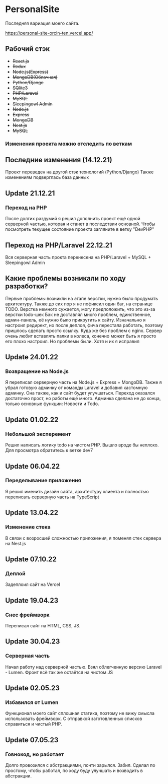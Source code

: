 # PersonalSite
Последняя вариация моего сайта.

https://personal-site-orcin-ten.vercel.app/

## Рабочий стэк
+ ~~React.js~~
+ ~~Redux~~
+ ~~Node.js(Express)~~
+ ~~MongoDB(Облачная)~~
+ ~~Python/Django~~
+ ~~SQlite3~~
+ ~~PHP/Laravel~~
+ ~~MySQL~~
+ ~~Sleepingowl Admin~~
+ ~~Node.js~~
+ ~~Express~~
+ ~~MongoDB~~
+ ~~Nest.js~~
+ ~~MySQL~~

### Изменения проекта можно отследить по веткам
## Последние изменения (14.12.21)
Проект переведен на другой стэк технологий (Python/Django)
Также изменениям подверглась база данных

## Update 21.12.21
### Переход на PHP
После долгих раздумий я решил дополнить проект ещё одной серверной частью, которая и станет в последствии основной.
Чтобы посмотреть текущее состояние проекта загляните в ветку "DevPHP"

## Переход на PHP/Laravel 22.12.21
Вся серверная часть прокта перенесена на PHP/Laravel + MySQL + Sleepingowl Admin

## Какие проблемы возникали по ходу разработки?
Первые проблемы возникли на этапе верстки, нужно было продумать архитектуру.
Также до сих пор я не пофиксил один баг, на странице TODO. Верстка немного сужается, могу предположить, что это из-за верстки todo-шек
Бэк не доставлял много проблем, единственное, админ-панель, её нужно было прикрутить к сайту.  Изначально я настроил редирект, но после деплоя, фича перестала работать, поэтому пришлось сделать просто ссылку.
Куда же без проблем с nginx. Сервер очень любит вставлять палки в колеса, конечно может быть я просто его плохо настроил. Но проблемы были. Хотя и их я исправил 

## Update 24.01.22
### Возвращение на Node.js
Я переписал серверную часть на Node.js + Express + MongoDB. Также я убрал готовую админку от команды Laravel и добавил кастомную админку.
Она также, как и сайт будет улучшаться. Переход оказался достаточно прост, но работы ещё много. Админка сделана не до конца, только основные функции:
Новости и Todo.

## Update 01.02.22
### Небольшой эксперемент
Решил написать логику todo на чистом PHP. Вышло вроде бы неплохо. Для просмотра обратитесь к ветке dev7

## Update 06.04.22
### Переделывание приложения
Я решил именить дизайн сайта, архитектуру клиента и полностью переписать серверную часть на TypeScript

## Update 13.04.22
### Изменение стека
В связи с возросшей сложностью приложения, я поменял стек сервера на Nest.js

## Update 07.10.22
### Деплой
Задеплоил сайт на Vercel

## Update 19.04.23
### Снес фреймворк
Переписал сайт на HTML, CSS, JS. 


## Update 30.04.23
### Серверная часть
Начал работу над серверной частью. Взял облегченную версию Laravel - Lumen. Фронт всё так же остаётся на чистом JS

## Update 02.05.23
### Избавился от Lumen
Функционал моего сайт сплошная статика, поэтому не вижу смысла использовать фреймворк. С отправкой заготовленных списков справиться и чистый PHP.

## Update 07.05.23
### Говнокод, но работает
Долго провозился с абстракциями, почти зарылся. Забил. Сделал по простому, чтобы работал, по ходу буду улучшать и возводить в абстракции.
